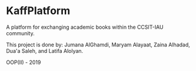 # KaffPlatform
A platform for exchanging academic books within the CCSIT-IAU community.

This project is done by: 
Jumana AlGhamdi, Maryam Alayaat, Zaina Alhadad, Dua'a Saleh, and Latifa Alolyan.

OOP(II) - 2019
